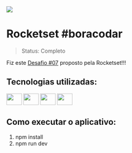<img src="https://github.com/anademetrio/find-your-block/assets/33638994/409e4ec6-612b-4edb-9f7c-224b1fc0ada1" />

# Rocketset #boracodar
> Status: Completo

Fiz este [Desafio #07](https://www.rocketseat.com.br/boracodar/desafios-anteriores/um-site-para-encontrar-seu-bloco-no-carnaval-desafio-07) proposto pela Rocketset!!!

## Tecnologias utilizadas:
<div>
    <img height="30" width="40" src="https://cdn.jsdelivr.net/gh/devicons/devicon@latest/icons/vuejs/vuejs-original.svg" />
    <img height="30" width="40" src="https://cdn.jsdelivr.net/gh/devicons/devicon@latest/icons/javascript/javascript-original.svg" />
    <img height="30" width="40" src="https://cdn.jsdelivr.net/gh/devicons/devicon@latest/icons/typescript/typescript-original.svg" />
    <img height="30" width="40" src="https://cdn.jsdelivr.net/gh/devicons/devicon@latest/icons/sass/sass-original.svg" />
</div>

## Como executar o aplicativo:
1. npm install
2. npm run dev
